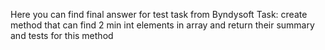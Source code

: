 Here you can find final answer for test task from Byndysoft
Task: create method that can find 2 min int elements in array and return their summary and tests for this method
